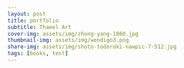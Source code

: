 ```yaml
---
layout: post
title: portfolio
subtitle: Thaeel Art
cover-img: assets/img/zhong-yang-1080.jpg
thumbnail-img: assets/img/wendigo3.png
share-img: assets/img/shoto-todoroki-nawpic-7-512.jpg
tags: [books, test]
---
```

